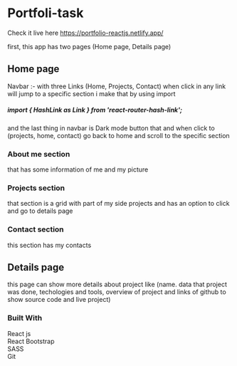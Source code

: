 

# Portfoli-task
Check it live here https://portfolio-reactjs.netlify.app/

first, this app has two pages (Home page, Details page)

## Home page 

Navbar :- with three Links (Home, Projects, Contact) 
when click in any link will jump to a specific section i make that by using import
##### import { HashLink as Link } from 'react-router-hash-link';
and the last thing in navbar is Dark mode button that and when click to (projects, home, contact) 
go back to home and scroll to the specific section

### About me section
that has some information of me and my picture 

### Projects section
that section is a grid with part of my side projects and has an option to click and go to details page

### Contact section
this section has my contacts 

## Details page 
this page can show more details about project like (name. data that project was done, techologies and tools, overview of project and links of github to show source code and live project)

### Built With
React js <br />
React Bootstrap <br />
SASS <br />
Git <br />

